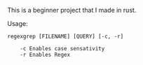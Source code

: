 This is a beginner project that I made in rust.

Usage:
```
regexgrep [FILENAME] [QUERY] [-c, -r]

    -c Enables case sensativity
    -r Enables Regex